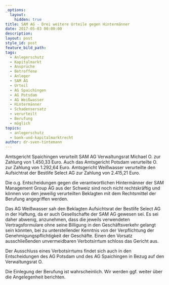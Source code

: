 ```yaml
---
_options:
  layout:
    hidden: true
title: SAM AG - Drei weitere Urteile gegen Hintermänner
date: 2017-05-03 00:00:00
description:
layout: post
style_id: post
feature_bild_path:
tags:
  - Anlegerschutz
  - Kapitalmarkt
  - Ansprüche
  - Betroffene
  - Anleger
  - SAM AG
  - Urteil
  - AG Spaichingen
  - AG Potsdam
  - AG Weißwasser
  - Hintermänner
  - Schadensersatz
  - verurteilt
  - Berufung
  - möglich
topics:
  - anlegerschutz
  - bank-und-kapitalmarktrecht
author: dr-sven-tintemann
---
```



Amtsgericht Spaichingen verurteilt SAM AG Verwaltungsrat Michael O. zur Zahlung von 1.450,33 Euro. Auch das Amtsgericht Potsdam verurteilte O. zur Zahlung von 1.292,64 Euro. Amtsgericht Weißwasser verurteilte den Aufsichtrat der Bestlife Select AG zur Zahlung von 2.415,21 Euro.

Die o.g. Entscheidungen gegen die verantwortlichen Hintermänner der SAM Management Group AG aus der Schweiz sind noch nicht rechtskräftig und können von den jeweilig verurteilten Beklagten mit dem Rechtsmittel der Berufung angegriffen werden.

Das AG Weißwasser sah den Beklagten Aufsichtsrat der Bestlife Select AG in der Haftung, da er auch Gesellschafte der SAM AG gewesen sei. Es sei daher abwenig, anzunehmen, dass die jeweils verwendeten Vertragsformulare ohne seine Billigung in den Geschäftsverkehr gelangt sein könnten, bei zu unterstellender Kenntnis von der Verpflichtung der Genehmigungspflichtigkeit der Geschäfte. Einen den Vorsatz ausschließenden unvermeidbaren Verbotsirrtum schloss das Gericht aus.

Der Ausschluss eines Verbotsirrtums findet sich auch in den Entscheidungen des AG Potsdam und des AG Spaichingen in Bezug auf den Verwaltungsrat O.

Die Einlegung der Berufung ist wahrscheinlich. Wir werden ggf. weiter über die Angelegenheit berichten.